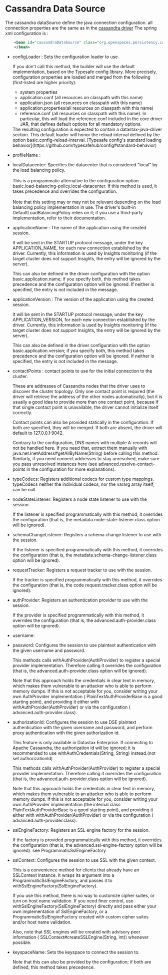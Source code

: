 # Cassandra Data Source
 
The cassandra dataSource define the java connection configuration.
all connection properties are the same as in the [cassandra driver](https://docs.datastax.com/en/developer/java-driver/4.4/manual/core/)
The spring xml configuration is :

```xml
	<bean id="cassandraDataSource" class="org.openspaces.persistency.cassandra.pool.CassandraDataSourceFactoryBean">
	</bean>
```
* configLoader :
Sets the configuration loader to use. <p>If you don't call this method, the builder will use the default implementation, based on the
Typesafe config library. More precisely, configuration properties are loaded and merged from  the following
(first-listed are higher priority): <ul>
  <li>system properties
  <li>application.conf (all resources on classpath with this name)
  <li>application.json (all resources on classpath with this name)
  <li>application.properties(all resources on classpath with this name)
  <li>reference.conf (all resources on classpath with this name). In particular, this
      will load the reference.conf included in the core driver JAR, that defines 
      default options for all mandatory options.</ul> The resulting configuration is expected to contain a  datastax-java-driver section. This default loader will honor the reload interval defined by the option  basic.config-reload-interval. [Typesafe config's standard loading behavior](https://github.com/typesafehub/config#standard-behavior)
      
* profileName :
* localDatacenter:
Specifies the datacenter that is considered "local" by the load balancing policy.<br><br>
This is a programmatic alternative to the configuration option basic.load-balancing-policy.local-datacenter.
If this method is used, it takes precedence and overrides the configuration.<br><br>
Note that this setting may or may not be relevant depending on the load balancing policy
implementation in use. The driver's built-in DefaultLoadBalancingPolicy relies on it;
if you use a third-party implementation, refer to their documentation.

* applicationName :
The name of the application using the created session. <p>It will be sent in the STARTUP protocol message,
under the key APPLICATION_NAME, for each new connection established by the driver. Currently,
this information is used by Insights monitoring (if the target cluster does not support Insights,
 the entry will be ignored by the server).</p> <p>This can also be defined in the driver configuration with the option  basic.application.name;
if you specify both, this method takes precedence and the  configuration option will be ignored.
If neither is specified, the entry is not included in the message.</p>

* applicationVersion :
The version of the application using the created session.<p>It will be sent in the STARTUP protocol message,
under the key APPLICATION_VERSION, for each new connection established by the driver.
Currently, this information is used by Insights monitoring (if the target cluster does not support Insights,
the entry will be ignored by the server).<p>This can also be defined in the driver configuration with the
option basic.application.version; if you specify both, this method takes precedence and the configuration
option will be ignored. If neither is specified, the entry is not included in the message.

* contactPoints :
contact points to use for the initial connection to the cluster.<p>These are addresses of Cassandra nodes that the driver uses to discover the cluster
 topology. Only one contact point is required (the driver will retrieve the address of the other
  nodes automatically), but it is usually a good idea to provide more than one contact point,
  because if that single contact point is unavailable, the driver cannot initialize itself
  correctly.
  <p>Contact points can also be provided statically in the configuration. If both are specified,
  they will be merged. If both are absent, the driver will default to 127.0.0.1:9042.
  <p>Contrary to the configuration, DNS names with multiple A-records will not be handled here.
  If you need that, extract them manually with  java.net.InetAddress#getAllByName(String)
  before calling this method. Similarly, if you need connect addresses to stay unresolved, make
  sure you pass unresolved instances here (see advanced.resolve-contact-points in the
  configuration for more explanations).
 
* typeCodecs:
  Registers additional codecs for custom type mappings.
  typeCodecs neither the individual codecs, nor the vararg array itself, can be null.
  
* nodeStateListener:
  Registers a node state listener to use with the session.<p>If the listener is specified programmatically
  with this method, it overrides the  configuration (that is, the metadata.node-state-listener.class option will be ignored).

* schemaChangeListener:
Registers a schema change listener to use with the session.<p>If the listener is specified programmatically with this method, it overrides the configuration 
(that is, the metadata.schema-change-listener.class option will be ignored).

* requestTracker:
Registers a request tracker to use with the session.<p>If the tracker is specified programmatically with 
this method, it overrides the  configuration (that is, the code request.tracker.class option will be ignored).

* authProvider:
Registers an authentication provider to use with the session. <p>If the provider is specified programmatically with this method, it overrides the
configuration (that is, the advanced.auth-provider.class option will be ignored).

* username:
* password:
Configures the session to use plaintext authentication with the given username and password. <p>This
methods calls withAuthProvider(AuthProvider) to register a special provider implementation.
Therefore calling it overrides the configuration (that is, the  advanced.auth-provider.class
option will be ignored). <p>Note that this approach holds the credentials in clear text in memory,
which makes them  vulnerable to an attacker who is able to perform memory dumps.
If this is not acceptable for  you, consider writing your own AuthProvider implementation
( PlainTextAuthProviderBase is a good starting point), and providing it either with withAuthProvider(AuthProvider)
 or via the configuration ( advanced.auth-provider.class).

* authorizationId:
Configures the session to use DSE plaintext authentication with the given username and
 password, and perform proxy authentication with the given authorization id. <p>This feature is only
 available in Datastax Enterprise. If connecting to Apache Cassandra,  the authorization id will be ignored;
 it is recommended to use withAuthCredentials(String, String) instead.(not set authorizationId) <p>This
 methods calls withAuthProvider(AuthProvider) to register a special provider
 implementation. Therefore calling it overrides the configuration
 (that is, the  advanced.auth-provider.class option will be ignored). <p>Note that this approach holds the credentials
 in clear text in memory, which makes them vulnerable to an attacker who is able to perform memory dumps.
 If this is not acceptable for you, consider writing your own AuthProvider implementation (the internal
  class  PlainTextAuthProviderBase is a good starting point), and providing it either with 
  withAuthProvider(AuthProvider) or via the configuration ( advanced.auth-provider.class).
  
* sslEngineFactory:
Registers an SSL engine factory for the session. <p>If the factory is provided programmatically with this
method, it overrides the configuration  (that is, the advanced.ssl-engine-factory option will be ignored).
see ProgrammaticSslEngineFactory
   
* sslContext:
Configures the session to use SSL with the given context. <p>This is a convenience method for clients that
 already have an SSLContext instance. It wraps its argument into a ProgrammaticSslEngineFactory, and passes
 it to withSslEngineFactory(SslEngineFactory). <p>If you use this method, there is no way to customize
 cipher suites, or turn on host name validation. If you need finer control,
 use withSslEngineFactory(SslEngineFactory)
 directly and pass either your own implementation of SslEngineFactory, or a ProgrammaticSslEngineFactory
 created with custom cipher suites and/or host name validation. <p>Also, note that SSL engines will be
 created with advisory peer information ( SSLContext#createSSLEngine(String, int)) whenever possible.
 
 * keyspaceName:
 Sets the keyspace to connect the session to. <p>Note that this can also be provided by the configuration;
 if both are defined, this method takes precedence.